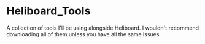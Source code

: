 # Heliboard_Tools
A collection of tools I'll be using alongside Heliboard. I wouldn't recommend downloading all of them unless you have all the same issues.

